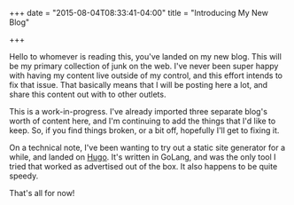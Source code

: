 +++
date = "2015-08-04T08:33:41-04:00"
title = "Introducing My New Blog"

+++

Hello to whomever is reading this, you've landed on my new blog. This will be my primary collection of junk on the web. I've never been super happy with having my content live outside of my control, and this effort intends to fix that issue. That basically means that I will be posting here a lot, and share this content out with to other outlets.

This is a work-in-progress. I've already imported three separate blog's worth of content here, and I'm continuing to add the things that I'd like to keep. So, if you find things broken, or a bit off, hopefully I'll get to fixing it.

On a technical note, I've been wanting to try out a static site generator for a while, and landed on [Hugo](http://gohugo.io/). It's written in GoLang, and was the only tool I tried that worked as advertised out of the box. It also happens to be quite speedy.

That's all for now!
